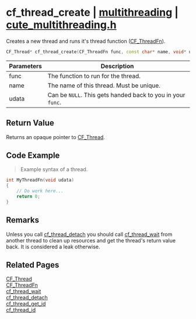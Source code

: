 # cf_thread_create | [multithreading](https://github.com/RandyGaul/cute_framework/blob/master/docs/multithreading/README.md) | [cute_multithreading.h](https://github.com/RandyGaul/cute_framework/blob/master/include/cute_multithreading.h)

Creates a new thread and runs it's thread function ([CF_ThreadFn](https://github.com/RandyGaul/cute_framework/blob/master/docs/multithreading/cf_threadfn.md)).

```cpp
CF_Thread* cf_thread_create(CF_ThreadFn func, const char* name, void* udata);
```

Parameters | Description
--- | ---
func | The function to run for the thread.
name | The name of this thread. Must be unique.
udata | Can be `NULL`. This gets handed back to you in your `func`.

## Return Value

Returns an opaque pointer to [CF_Thread](https://github.com/RandyGaul/cute_framework/blob/master/docs/multithreading/cf_thread.md).

## Code Example

> Example syntax of a thread.

```cpp
int MyThreadFn(void udata)
{
    // Do work here...
    return 0;
}
```

## Remarks

Unless you call [cf_thread_detach](https://github.com/RandyGaul/cute_framework/blob/master/docs/multithreading/cf_thread_detach.md) you should call [cf_thread_wait](https://github.com/RandyGaul/cute_framework/blob/master/docs/multithreading/cf_thread_wait.md) from another thread to
clean up resources and get the thread's return value back. It is considered a leak otherwise.

## Related Pages

[CF_Thread](https://github.com/RandyGaul/cute_framework/blob/master/docs/multithreading/cf_thread.md)  
[CF_ThreadFn](https://github.com/RandyGaul/cute_framework/blob/master/docs/multithreading/cf_threadfn.md)  
[cf_thread_wait](https://github.com/RandyGaul/cute_framework/blob/master/docs/multithreading/cf_thread_wait.md)  
[cf_thread_detach](https://github.com/RandyGaul/cute_framework/blob/master/docs/multithreading/cf_thread_detach.md)  
[cf_thread_get_id](https://github.com/RandyGaul/cute_framework/blob/master/docs/multithreading/cf_thread_get_id.md)  
[cf_thread_id](https://github.com/RandyGaul/cute_framework/blob/master/docs/multithreading/cf_thread_id.md)  
